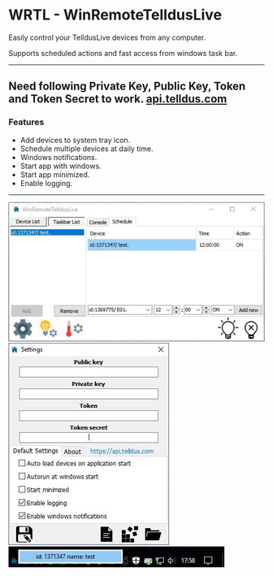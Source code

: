 # WRTL - WinRemoteTelldusLive
Easily control your TelldusLive devices from any computer.

Supports scheduled actions and fast access from windows task bar.

------
Need following Private Key, Public Key, Token and Token Secret to work. 
[api.telldus.com](https://api.telldus.com)
------

### Features 
* Add devices to system tray icon.
* Schedule multiple devices at daily time. 
* Windows notifications.
* Start app with windows.
* Start app minimized.
* Enable logging.

------
![alt text](https://github.com/Limmek/WRTL/blob/master/images/wrtl.gif "WinRemoteTelldusLive")
![alt text](https://github.com/Limmek/WRTL/blob/master/images/settings.jpg "WinRemoteTelldusLive")
![alt text](https://github.com/Limmek/WRTL/blob/master/images/systray.jpg "WinRemoteTelldusLive")
